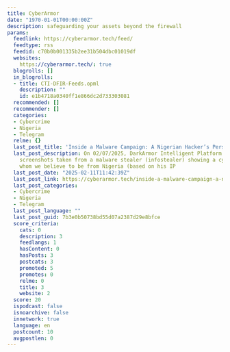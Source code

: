```yaml
---
title: CyberArmor
date: "1970-01-01T00:00:00Z"
description: safeguarding your assets beyond the firewall
params:
  feedlink: https://cyberarmor.tech/feed/
  feedtype: rss
  feedid: c70b0b001335b2ee31b504dbc01019df
  websites:
    https://cyberarmor.tech/: true
  blogrolls: []
  in_blogrolls:
  - title: CTI-DFIR-Feeds.opml
    description: ""
    id: e1b4718a0340ff1e866dc2d733303081
  recommended: []
  recommender: []
  categories:
  - Cybercrime
  - Nigeria
  - Telegram
  relme: {}
  last_post_title: 'Inside a Malware Campaign: A Nigerian Hacker’s Perspective'
  last_post_description: On 02/07/2025, DarkArmor Intelligent Platform obtained various
    screenshots taken from a malware stealer (infostealer) showing a cybercriminal,
    whom we believe to be from Nigeria (based on his IP
  last_post_date: "2025-02-11T11:42:39Z"
  last_post_link: https://cyberarmor.tech/inside-a-malware-campaign-a-nigerian-hackers-perspective/
  last_post_categories:
  - Cybercrime
  - Nigeria
  - Telegram
  last_post_language: ""
  last_post_guid: 7b3e0b50738bd55d07a2387d29e8bfce
  score_criteria:
    cats: 0
    description: 3
    feedlangs: 1
    hasContent: 0
    hasPosts: 3
    postcats: 3
    promoted: 5
    promotes: 0
    relme: 0
    title: 3
    website: 2
  score: 20
  ispodcast: false
  isnoarchive: false
  innetwork: true
  language: en
  postcount: 10
  avgpostlen: 0
---
```

